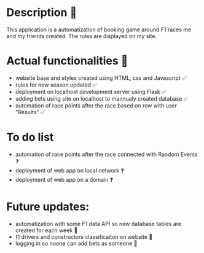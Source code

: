 # Description 📝
This application is a automatization of booking game around F1 races me and my friends created.
The rules are displayed on my site.
# Actual functionalities 💎
- website base and styles created using HTML, css and Javascript ✅
- rules for new season updated ✅
- deployment on localhost development server using Flask ✅
- adding bets using site on localhost to mannualy created database ✅
- automation of race points after the race based on row with user "Results" ✅
# To do list 
- automation of race points after the race connected with Random Events ❓
- deployment of web app on local network ❓
- deployment of web app on a domain ❓
# Future updates:
- automatization with some F1 data API so new database tables are created for each week 🚀
- f1 drivers and constructors classificaiton on website 🚀
- logging in so noone can add bets as someone 🚀
